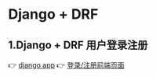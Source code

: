 # Django + DRF

## 1.Django + DRF 用户登录注册

👉 [django app](/da_user)
👉 [登录/注册前端页面](/frontend/user-login.html)
